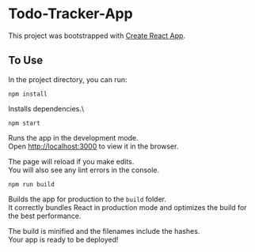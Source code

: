 # Todo-Tracker-App

This project was bootstrapped with [Create React App](https://github.com/facebook/create-react-app).

## To Use

In the project directory, you can run:

```
npm install
```

Installs dependencies.\

```
npm start
```

Runs the app in the development mode.\
Open [http://localhost:3000](http://localhost:3000) to view it in the browser.

The page will reload if you make edits.\
You will also see any lint errors in the console.

```
npm run build
```

Builds the app for production to the `build` folder.\
It correctly bundles React in production mode and optimizes the build for the best performance.

The build is minified and the filenames include the hashes.\
Your app is ready to be deployed!
